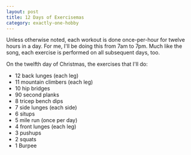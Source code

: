 ```yaml
---
layout: post
title: 12 Days of Exercisemas
category: exactly-one-hobby
---
```


Unless otherwise noted, each workout is done once-per-hour for twelve hours in a day. For me, I'll be doing this from 7am to 7pm. Much like the song, each exercise is performed on all subsequent days, too.

On the twelfth day of Christmas, the exercises that I'll do:

- 12 back lunges (each leg)
- 11 mountain climbers (each leg)
- 10 hip bridges
- 90 second planks
- 8 tricep bench dips
- 7 side lunges (each side)
- 6 situps
- 5 mile run (once per day)
- 4 front lunges (each leg)
- 3 pushups
- 2 squats
- 1 Burpee